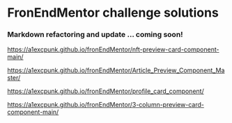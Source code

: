 # FronEndMentor challenge solutions

### Markdown refactoring and update ... coming soon!

https://a1excpunk.github.io/fronEndMentor/nft-preview-card-component-main/

https://a1excpunk.github.io/fronEndMentor/Article_Preview_Component_Master/

https://a1excpunk.github.io/fronEndMentor/profile_card_component/

https://a1excpunk.github.io/fronEndMentor/3-column-preview-card-component-main/
